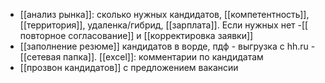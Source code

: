 - [[анализ рынка]]: сколько нужных кандидатов, [[компетентность]], [[территория]], удаленка/гибрид, [[зарплата]]. Если нужных нет -[[ повторное согласование]] и [[корректировка заявки]]
- [[заполнение резюме]] кандидатов в ворде, пдф - выгрузка с hh.ru - [[сетевая папка]]. [[excel]]: комментарии по кандидатам
- [[прозвон кандидатов]] с предложением вакансии